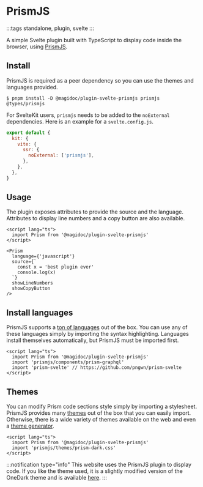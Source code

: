 # PrismJS

:::tags
standalone, plugin, svelte
:::

A simple Svelte plugin built with TypeScript to display code inside the browser, using [PrismJS](https://www.npmjs.com/package/prismjs).

## Install

PrismJS is required as a peer dependency so you can use the themes and languages provided.

```shell-session
$ pnpm install -D @magidoc/plugin-svelte-prismjs prismjs @types/prismjs
```

For SvelteKit users, `prismjs` needs to be added to the `noExternal` dependencies. Here is an example for a `svelte.config.js`.

```javascript
export default {
  kit: {
    vite: {
      ssr: {
        noExternal: ['prismjs'],
      },
    },
  },
}
```

## Usage

The plugin exposes attributes to provide the source and the language. Attributes to display line numbers and a copy button are also available.

```svelte
<script lang="ts">
  import Prism from '@magidoc/plugin-svelte-prismjs'
</script>

<Prism
  language={'javascript'}
  source={`
    const x = 'best plugin ever'
    console.log(x)
  `}
  showLineNumbers
  showCopyButton
/>
```

## Install languages

PrismJS supports a [ton of languages](https://prismjs.com/#supported-languages) out of the box. You can use any of these languages simply by importing the syntax highlighting. Languages install themselves automatically, but PrismJS must be imported first.

```svelte
<script lang="ts">
  import Prism from '@magidoc/plugin-svelte-prismjs'
  import 'prismjs/components/prism-graphql'
  import 'prism-svelte' // https://github.com/pngwn/prism-svelte
</script>
```

## Themes

You can modify Prism code sections style simply by importing a stylesheet. PrismJS provides many [themes](https://github.com/PrismJS/prism/tree/master/themes) out of the box that you can easily import. Otherwise, there is a wide variety of themes available on the web and even a [theme generator](https://k88hudson.github.io/syntax-highlighting-theme-generator/www/).

```svelte
<script lang="ts">
  import Prism from '@magidoc/plugin-svelte-prismjs'
  import 'prismjs/themes/prism-dark.css'
</script>
```

:::notification type="info"
This website uses the PrismJS plugin to display code. If you like the theme used, it is a slightly modified version of the OneDark theme and is available [here](https://github.com/magidoc-org/magidoc/blob/main/packages/starters/carbon-multi-page/src/prism-theme.css).
:::

